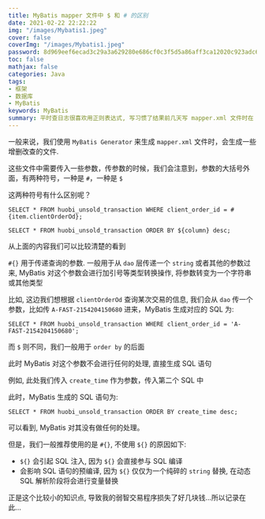 ```yaml
---
title: MyBatis mapper 文件中 $ 和 # 的区别
date: 2021-02-22 22:22:22
img: "/images/Mybatis1.jpeg"
cover: false
coverImg: "/images/Mybatis1.jpeg"
password: 8d969eef6ecad3c29a3a629280e686cf0c3f5d5a86aff3ca12020c923adc6c92
toc: false
mathjax: false
categories: Java
tags:
- 框架
- 数据库
- MyBatis
keywords: MyBatis
summary: 平时查日志很喜欢用正则表达式, 写习惯了结果前几天写 mapper.xml 文件时在 SQL 中手误把 `#` 写成了 `$`, 结果运行的时候报错了, 导致半天没看出来哪错了...找到原因之后很无语, SQL 看了半天都没觉着那有问题, 哈哈哈哈, 这下长记性了
---
```


一般来说，我们使用 `MyBatis Generator` 来生成 `mapper.xml` 文件时，会生成一些增删改查的文件.

这些文件中需要传入一些参数，传参数的时候，我们会注意到，参数的大括号外面，有两种符号，一种是 `#`，一种是 `$`

这两种符号有什么区别呢？

```mysql
SELECT * FROM huobi_unsold_transaction WHERE client_order_id = #{item.clientOrderOd};

SELECT * FROM huobi_unsold_transaction ORDER BY ${column} desc;
```

从上面的内容我们可以比较清楚的看到

`#{}` 用于传递查询的参数. 一般用于从 `dao` 层传递一个 `string` 或者其他的参数过来, MyBatis 对这个参数会进行加引号等类型转换操作, 将参数转变为一个字符串或其他类型

比如, 这边我们想根据 `clientOrderOd` 查询某次交易的信息, 我们会从 `dao` 传一个参数，比如传 `A-FAST-2154204150680` 进来，MyBatis 生成对应的 SQL 为:

```mysql
SELECT * FROM huobi_unsold_transaction WHERE client_order_id = 'A-FAST-2154204150680';
```

而 `$` 则不同，我们一般用于 `order by` 的后面

此时 MyBatis 对这个参数不会进行任何的处理, 直接生成 SQL 语句

例如, 此处我们传入 `create_time` 作为参数，传入第二个 SQL 中

此时，MyBatis 生成的 SQL 语句为:

```mysql
SELECT * FROM huobi_unsold_transaction ORDER BY create_time desc;
```

可以看到, MyBatis 对其没有做任何的处理。

但是，我们一般推荐使用的是 `#{}`, 不使用 `${}` 的原因如下:

- `${}` 会引起 SQL 注入, 因为 `${}` 会直接参与 SQL 编译
- 会影响 SQL 语句的预编译, 因为 `${}` 仅仅为一个纯碎的 `string` 替换, 在动态 SQL 解析阶段将会进行变量替换

正是这个比较小的知识点, 导致我的弱智交易程序损失了好几块钱...所以记录在此...

